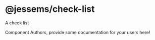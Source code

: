 @jessems/check-list
===============================================
A check list

Component Authors, provide some documentation for your users here!